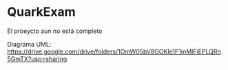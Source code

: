 # QuarkExam

El proeycto aun no está completo

Diagrama UML:
https://drive.google.com/drive/folders/1OmW05bV8GOKle1F1mMlFiEPLQRn5GmTX?usp=sharing
